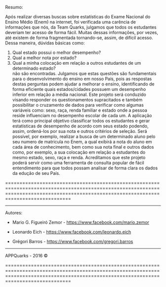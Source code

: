 
Resumo:

Após realizar diversas buscas sobre estatísticas do Exame Nacional do Ensino Médio (Enem) na internet, foi verificada uma carência de informações que nós, da Team Quarks, julgamos que todos os estudantes deveriam ter acesso de forma fácil. Muitas dessas informações, por vezes, até existem de forma fragmentada tornando-se, assim, de difícil acesso. Dessa maneira, dúvidas básicas como: <br/>
1) Qual estado possui o melhor desempenho? <br/>
2) Qual a melhor nota por estado? <br/>
3) Qual a minha colocação em relação a outros estudantes de um determinado estado?<br> não são encontradas. Julgamos que estas questões são fundamentais para o desenvolvimento do ensino em nosso País, pois as respostas destas perguntas podem ajudar a melhorar o ensino, identificando de forma eficiente quais estados/cidades possuem um desempenho inferior em relação a média nacional.
Este projeto será conduzido visando responder os questionamentos supracitados e também possibilitar o cruzamento de dados para verificar como algumas variáveis como: sexo, raça, renda familiar e estado onde a pessoa reside influenciam no desempenho escolar de cada um.
A aplicação terá como principal objetivo classificar todos os estudantes e gerar estatisticas de desempenho de acordo com seus estado podendo, assim, ordená-los por sua nota e outros critérios de seleção. Será possível, por exemplo, realizar a busca de um determinado aluno pelo seu numero de matricula no Enem, a qual exibirá a nota do aluno em cada área de conhecimento, bem como sua nota final e outros dados como, por exemplo, a sua colocação em relação a estudantes do mesmo estado, sexo, raça e renda. Acreditamos que este projeto poderá servir como uma ferramenta de consulta popular de fácil entendimento para que todos possam analisar de forma clara os dados da edução de seu País.

=========================================================================================================================================================================================
<hr/>
Autores:

- Mario G. Figueiró Zemor - https://www.facebook.com/mario.zemor 

- Leonardo Eich - https://www.facebook.com/leonardo.eich

- Grégori Barros - https://www.facebook.com/gregori.barros
<hr>
APPQuarks - 2016 &copy;


=========================================================================================================================================================================================
